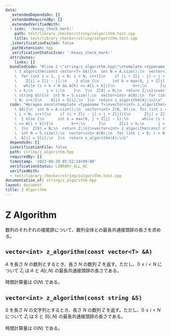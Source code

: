 ```yaml
---
data:
  _extendedDependsOn: []
  _extendedRequiredBy: []
  _extendedVerifiedWith:
  - icon: ':heavy_check_mark:'
    path: test/library_checker/string/zalgorithm.test.cpp
    title: test/library_checker/string/zalgorithm.test.cpp
  _isVerificationFailed: false
  _pathExtension: hpp
  _verificationStatusIcon: ':heavy_check_mark:'
  attributes:
    links: []
  bundledCode: "#line 2 \"string/z_algorithm.hpp\"\ntemplate <typename T>\nvector<int>\
    \ z_algorithm(const vector<T> &A){\n  int N = A.size();\n  vector<int> Z(N, 0);\n\
    \  for (int i = 1, j = 0; i < N; i++){\n    if (i + Z[i - j] < j + Z[j]){\n  \
    \    Z[i] = Z[i - j];\n    } else {\n      int k = max(0, j + Z[j] - i);\n   \
    \   while (i + k < N && A[k] == A[i + k]){\n        k++;\n      }\n      Z[i]\
    \ = k;\n      j = i;\n    }\n  }\n  Z[0] = N;\n  return Z;\n}\nvector<int> z_algorithm(const\
    \ string &S){\n  int N = S.size();\n  vector<int> A(N);\n  for (int i = 0; i <\
    \ N; i++){\n    A[i] = S[i];\n  }\n  return z_algorithm(A);\n}\n"
  code: "#pragma once\ntemplate <typename T>\nvector<int> z_algorithm(const vector<T>\
    \ &A){\n  int N = A.size();\n  vector<int> Z(N, 0);\n  for (int i = 1, j = 0;\
    \ i < N; i++){\n    if (i + Z[i - j] < j + Z[j]){\n      Z[i] = Z[i - j];\n  \
    \  } else {\n      int k = max(0, j + Z[j] - i);\n      while (i + k < N && A[k]\
    \ == A[i + k]){\n        k++;\n      }\n      Z[i] = k;\n      j = i;\n    }\n\
    \  }\n  Z[0] = N;\n  return Z;\n}\nvector<int> z_algorithm(const string &S){\n\
    \  int N = S.size();\n  vector<int> A(N);\n  for (int i = 0; i < N; i++){\n  \
    \  A[i] = S[i];\n  }\n  return z_algorithm(A);\n}"
  dependsOn: []
  isVerificationFile: false
  path: string/z_algorithm.hpp
  requiredBy: []
  timestamp: '2022-08-29 05:52:18+09:00'
  verificationStatus: LIBRARY_ALL_AC
  verifiedWith:
  - test/library_checker/string/zalgorithm.test.cpp
documentation_of: string/z_algorithm.hpp
layout: document
title: Z Algorithm
---
```


# Z Algorithm
数列のそれぞれの接尾辞について、数列全体との最長共通接頭辞の長さを求める。

## ``vector<int> z_algorithm(const vector<T> &A)``
$A$ を長さ $N$ の数列とするとき、長さ $N$ の数列 $Z$ を返す。ただし、$0 \leq i < N$ について $Z_i$ は $A$ と $A[i,N)$ の最長共通接頭辞の長さである。

時間計算量は $O(N)$ である。

## ``vector<int> z_algorithm(const string &S)``
$S$ を長さ $N$ の文字列とするとき、長さ $N$ の数列 $Z$ を返す。ただし、$0 \leq i < N$ について $Z_i$ は $S$ と $S[i,N)$ の最長共通接頭辞の長さである。

時間計算量は $O(N)$ である。